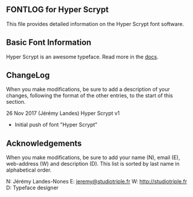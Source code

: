 FONTLOG for Hyper Scrypt
-------------------

This file provides detailed information on the Hyper Scrypt font software.


Basic Font Information
--------------------------

Hyper Scrypt is an awesome typeface. Read more in the [docs](/documentation).


ChangeLog
----------

When you make modifications, be sure to add a description of your changes,
following the format of the other entries, to the start of this section.

26 Nov 2017 (Jérémy Landes) Hyper Scrypt v1
- Initial push of font "Hyper Scrypt"


Acknowledgements
-------------------------

When you make modifications, be sure to add your name (N), email (E),
web-address (W) and description (D). This list is sorted by last name in
alphabetical order.

N: Jérémy Landes-Nones
E: jeremy@studiotriple.fr
W: http://studiotriple.fr
D: Typeface designer
